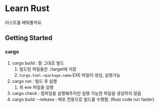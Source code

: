 # Learn Rust

러스트를 배워볼까요

## Getting Started

### cargo

1. cargo build : 말 그대로 빌드
   1. 빌드된 파일들은 ./target에 저장
   2. `Cargo.toml->package.name`.EXE 파일이 생성, 실행가능
2. cargo run : 빌드 후 실행
   1. 위 exe 파일을 실행
3. cargo check : 컴파일을 실행해주지만 실행 가능한 파일을 생성하지 않음
4. cargo build --release : 배포 전용으로 빌드를 수행함. (Rust code run faster)